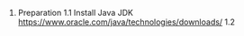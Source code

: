 1. Preparation
  1.1 Install Java JDK
     https://www.oracle.com/java/technologies/downloads/
  1.2 
